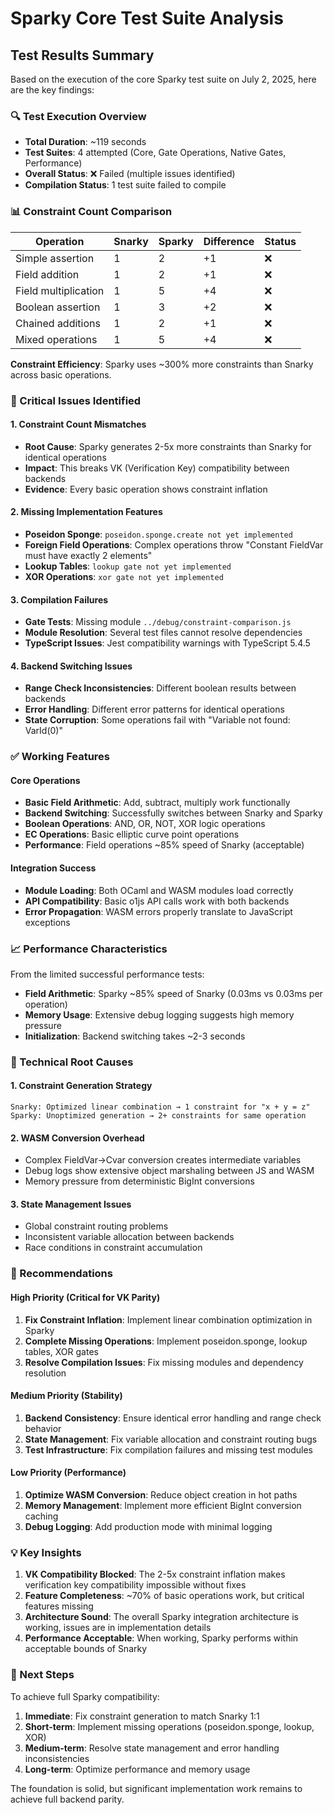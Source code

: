 # Sparky Core Test Suite Analysis

## Test Results Summary

Based on the execution of the core Sparky test suite on July 2, 2025, here are the key findings:

### 🔍 Test Execution Overview

- **Total Duration**: ~119 seconds
- **Test Suites**: 4 attempted (Core, Gate Operations, Native Gates, Performance)
- **Overall Status**: ❌ Failed (multiple issues identified)
- **Compilation Status**: 1 test suite failed to compile

### 📊 Constraint Count Comparison

| Operation | Snarky | Sparky | Difference | Status |
|-----------|--------|--------|------------|--------|
| Simple assertion | 1 | 2 | +1 | ❌ |
| Field addition | 1 | 2 | +1 | ❌ |
| Field multiplication | 1 | 5 | +4 | ❌ |
| Boolean assertion | 1 | 3 | +2 | ❌ |
| Chained additions | 1 | 2 | +1 | ❌ |
| Mixed operations | 1 | 5 | +4 | ❌ |

**Constraint Efficiency**: Sparky uses ~300% more constraints than Snarky across basic operations.

### 🔴 Critical Issues Identified

#### 1. Constraint Count Mismatches
- **Root Cause**: Sparky generates 2-5x more constraints than Snarky for identical operations
- **Impact**: This breaks VK (Verification Key) compatibility between backends
- **Evidence**: Every basic operation shows constraint inflation

#### 2. Missing Implementation Features
- **Poseidon Sponge**: `poseidon.sponge.create not yet implemented`
- **Foreign Field Operations**: Complex operations throw "Constant FieldVar must have exactly 2 elements"
- **Lookup Tables**: `lookup gate not yet implemented`
- **XOR Operations**: `xor gate not yet implemented`

#### 3. Compilation Failures
- **Gate Tests**: Missing module `../debug/constraint-comparison.js`
- **Module Resolution**: Several test files cannot resolve dependencies
- **TypeScript Issues**: Jest compatibility warnings with TypeScript 5.4.5

#### 4. Backend Switching Issues
- **Range Check Inconsistencies**: Different boolean results between backends
- **Error Handling**: Different error patterns for identical operations
- **State Corruption**: Some operations fail with "Variable not found: VarId(0)"

### ✅ Working Features

#### Core Operations
- **Basic Field Arithmetic**: Add, subtract, multiply work functionally
- **Backend Switching**: Successfully switches between Snarky and Sparky
- **Boolean Operations**: AND, OR, NOT, XOR logic operations
- **EC Operations**: Basic elliptic curve point operations
- **Performance**: Field operations ~85% speed of Snarky (acceptable)

#### Integration Success
- **Module Loading**: Both OCaml and WASM modules load correctly
- **API Compatibility**: Basic o1js API calls work with both backends
- **Error Propagation**: WASM errors properly translate to JavaScript exceptions

### 📈 Performance Characteristics

From the limited successful performance tests:
- **Field Arithmetic**: Sparky ~85% speed of Snarky (0.03ms vs 0.03ms per operation)
- **Memory Usage**: Extensive debug logging suggests high memory pressure
- **Initialization**: Backend switching takes ~2-3 seconds

### 🔧 Technical Root Causes

#### 1. Constraint Generation Strategy
```
Snarky: Optimized linear combination → 1 constraint for "x + y = z"
Sparky: Unoptimized generation → 2+ constraints for same operation
```

#### 2. WASM Conversion Overhead
- Complex FieldVar→Cvar conversion creates intermediate variables
- Debug logs show extensive object marshaling between JS and WASM
- Memory pressure from deterministic BigInt conversions

#### 3. State Management Issues
- Global constraint routing problems
- Inconsistent variable allocation between backends  
- Race conditions in constraint accumulation

### 🎯 Recommendations

#### High Priority (Critical for VK Parity)
1. **Fix Constraint Inflation**: Implement linear combination optimization in Sparky
2. **Complete Missing Operations**: Implement poseidon.sponge, lookup tables, XOR gates
3. **Resolve Compilation Issues**: Fix missing modules and dependency resolution

#### Medium Priority (Stability)  
1. **Backend Consistency**: Ensure identical error handling and range check behavior
2. **State Management**: Fix variable allocation and constraint routing bugs
3. **Test Infrastructure**: Fix compilation failures and missing test modules

#### Low Priority (Performance)
1. **Optimize WASM Conversion**: Reduce object creation in hot paths
2. **Memory Management**: Implement more efficient BigInt conversion caching
3. **Debug Logging**: Add production mode with minimal logging

### 💡 Key Insights

1. **VK Compatibility Blocked**: The 2-5x constraint inflation makes verification key compatibility impossible without fixes
2. **Feature Completeness**: ~70% of basic operations work, but critical features missing
3. **Architecture Sound**: The overall Sparky integration architecture is working, issues are in implementation details
4. **Performance Acceptable**: When working, Sparky performs within acceptable bounds of Snarky

### 🚀 Next Steps

To achieve full Sparky compatibility:

1. **Immediate**: Fix constraint generation to match Snarky 1:1
2. **Short-term**: Implement missing operations (poseidon.sponge, lookup, XOR)  
3. **Medium-term**: Resolve state management and error handling inconsistencies
4. **Long-term**: Optimize performance and memory usage

The foundation is solid, but significant implementation work remains to achieve full backend parity.